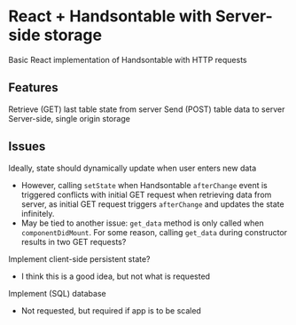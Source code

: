 # React + Handsontable with Server-side storage

Basic React implementation of Handsontable with HTTP requests

## Features

Retrieve (GET) last table state from server
Send (POST) table data to server
Server-side, single origin storage

## Issues

Ideally, state should dynamically update when user enters new data
- However, calling `setState` when Handsontable `afterChange` event is triggered conflicts with initial GET request when retrieving data from server, as initial GET request triggers `afterChange` and updates the state infinitely. 
- May be tied to another issue: `get_data` method is only called when `componentDidMount`. For some reason, calling `get_data` during constructor results in two GET requests?

Implement client-side persistent state?
- I think this is a good idea, but not what is requested

Implement (SQL) database
- Not requested, but required if app is to be scaled